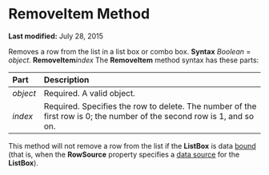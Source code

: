 
# RemoveItem Method

 **Last modified:** July 28, 2015


Removes a row from the list in a list box or combo box.
 **Syntax**
 _Boolean_ = _object_. **RemoveItem**_index_
The  **RemoveItem** method syntax has these parts:


|**Part**|**Description**|
|:-----|:-----|
| _object_|Required. A valid object.|
| _index_|Required. Specifies the row to delete. The number of the first row is 0; the number of the second row is 1, and so on.|
This method will not remove a row from the list if the  **ListBox** is data [bound](7ce2c60f-29fb-96e2-2516-73c99a6e7cff.md) (that is, when the **RowSource** property specifies a [data source](7ce2c60f-29fb-96e2-2516-73c99a6e7cff.md) for the **ListBox**).
